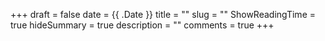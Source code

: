 +++ 
draft = false
date = {{ .Date }}
title = ""
slug = ""
ShowReadingTime = true
hideSummary = true
description = ""
comments = true
+++

